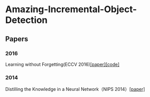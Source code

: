 # Amazing-Incremental-Object-Detection
## Papers
### 2016
Learning without Forgetting(ECCV 2016)[[paper]](https://arxiv.org/abs/1606.09282)[[code]](https://github.com/lizhitwo/LearningWithoutForgetting)
### 2014
Distilling the Knowledge in a Neural Network（NIPS 2014）[[paper]](https://arxiv.org/abs/1503.02531)
